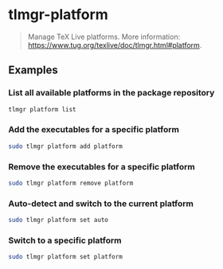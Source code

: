 # tlmgr-platform

> Manage TeX Live platforms. More information: <https://www.tug.org/texlive/doc/tlmgr.html#platform>.

## Examples

### List all available platforms in the package repository

```bash
tlmgr platform list
```

### Add the executables for a specific platform

```bash
sudo tlmgr platform add platform
```

### Remove the executables for a specific platform

```bash
sudo tlmgr platform remove platform
```

### Auto-detect and switch to the current platform

```bash
sudo tlmgr platform set auto
```

### Switch to a specific platform

```bash
sudo tlmgr platform set platform
```
